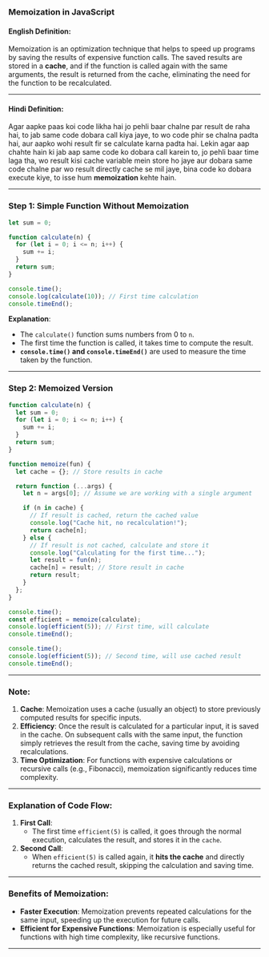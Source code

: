 ### **Memoization in JavaScript**

#### **English Definition**:
Memoization is an optimization technique that helps to speed up programs by saving the results of expensive function calls. The saved results are stored in a **cache**, and if the function is called again with the same arguments, the result is returned from the cache, eliminating the need for the function to be recalculated.

---

#### **Hindi Definition**:
Agar aapke paas koi code likha hai jo pehli baar chalne par result de raha hai, to jab same code dobara call kiya jaye, to wo code phir se chalna padta hai, aur aapko wohi result fir se calculate karna padta hai. Lekin agar aap chahte hain ki jab aap same code ko dobara call karein to, jo pehli baar time laga tha, wo result kisi cache variable mein store ho jaye aur dobara same code chalne par wo result directly cache se mil jaye, bina code ko dobara execute kiye, to isse hum **memoization** kehte hain.

---

### **Step 1: Simple Function Without Memoization**

```javascript
let sum = 0;

function calculate(n) {
  for (let i = 0; i <= n; i++) {
    sum += i;
  }
  return sum;
}

console.time();
console.log(calculate(10)); // First time calculation
console.timeEnd();
```

**Explanation**:
- The `calculate()` function sums numbers from 0 to `n`.
- The first time the function is called, it takes time to compute the result.
- **`console.time()` and `console.timeEnd()`** are used to measure the time taken by the function.

---

### **Step 2: Memoized Version**

```javascript
function calculate(n) {
  let sum = 0;
  for (let i = 0; i <= n; i++) {
    sum += i;
  }
  return sum;
}

function memoize(fun) {
  let cache = {}; // Store results in cache

  return function (...args) {
    let n = args[0]; // Assume we are working with a single argument

    if (n in cache) {
      // If result is cached, return the cached value
      console.log("Cache hit, no recalculation!");
      return cache[n];
    } else {
      // If result is not cached, calculate and store it
      console.log("Calculating for the first time...");
      let result = fun(n);
      cache[n] = result; // Store result in cache
      return result;
    }
  };
}

console.time();
const efficient = memoize(calculate);
console.log(efficient(5)); // First time, will calculate
console.timeEnd();

console.time();
console.log(efficient(5)); // Second time, will use cached result
console.timeEnd();
```

---

### **Note:**
1. **Cache**: Memoization uses a cache (usually an object) to store previously computed results for specific inputs.
2. **Efficiency**: Once the result is calculated for a particular input, it is saved in the cache. On subsequent calls with the same input, the function simply retrieves the result from the cache, saving time by avoiding recalculations.
3. **Time Optimization**: For functions with expensive calculations or recursive calls (e.g., Fibonacci), memoization significantly reduces time complexity.

---

### **Explanation of Code Flow:**
1. **First Call**:
   - The first time `efficient(5)` is called, it goes through the normal execution, calculates the result, and stores it in the `cache`.
2. **Second Call**:
   - When `efficient(5)` is called again, it **hits the cache** and directly returns the cached result, skipping the calculation and saving time.

---

### **Benefits of Memoization**:
- **Faster Execution**: Memoization prevents repeated calculations for the same input, speeding up the execution for future calls.
- **Efficient for Expensive Functions**: Memoization is especially useful for functions with high time complexity, like recursive functions.

---
